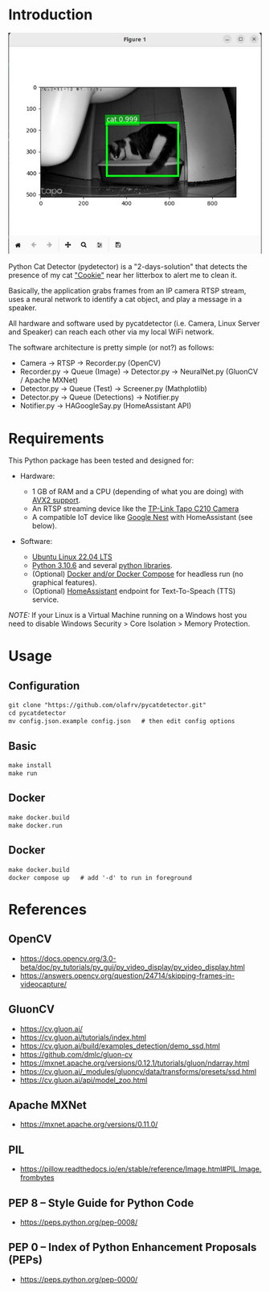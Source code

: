 # Introduction

!["Cookie"](tests/cookie.jpeg) 

Python Cat Detector (pydetector) is a "2-days-solution" that detects the presence of my cat ["Cookie"](tests/cookie.jpeg) near her litterbox to alert me to clean it.

Basically, the application grabs frames from an IP camera RTSP stream, uses a neural network to identify a cat object, and play a message in a speaker.

All hardware and software used by pycatdetector (i.e. Camera, Linux Server and Speaker) can reach each other via my local WiFi network.

The software architecture is pretty simple (or not?) as follows:

* Camera -> RTSP -> Recorder.py (OpenCV)
* Recorder.py -> Queue (Image) -> Detector.py -> NeuralNet.py (GluonCV / Apache MXNet)
* Detector.py -> Queue (Test) -> Screener.py (Mathplotlib)
* Detector.py -> Queue (Detections) -> Notifier.py
* Notifier.py -> HAGoogleSay.py (HomeAssistant API)
# Requirements

This Python package has been tested and designed for:

* Hardware:
  * 1 GB of RAM and a CPU (depending of what you are doing) with [AVX2 support](https://en.wikipedia.org/wiki/Advanced_Vector_Extensions).
  * An RTSP streaming device like the [TP-Link Tapo C210 Camera](https://www.tp-link.com/en/home-networking/cloud-camera/tapo-c210/) 
  * A compatible IoT device like [Google Nest](https://store.google.com/product/google_nest_mini?hl=de) with HomeAssistant (see below).

* Software:
  * [Ubuntu Linux 22.04 LTS](https://releases.ubuntu.com/)
  * [Python 3.10.6](https://docs.python.org/3/) and several [python libraries](https://github.com/olafrv/pycatdetector/blob/master/requirements.txt).
  * (Optional) [Docker and/or Docker Compose](https://docs.docker.com/) for headless run (no graphical features).
  * (Optional) [HomeAssistant](https://www.home-assistant.io/) endpoint for Text-To-Speach (TTS) service.

*NOTE:* If your Linux is a Virtual Machine running on a Windows host you need to disable Windows Security > Core Isolation > Memory Protection.


# Usage

## Configuration
```shell
git clone "https://github.com/olafrv/pycatdetector.git"
cd pycatdetector
mv config.json.example config.json   # then edit config options
```
## Basic
```shell
make install
make run
```

## Docker

```shell
make docker.build
make docker.run
```
## Docker
```
make docker.build
docker compose up   # add '-d' to run in foreground
```

# References
## OpenCV
* https://docs.opencv.org/3.0-beta/doc/py_tutorials/py_gui/py_video_display/py_video_display.html
* https://answers.opencv.org/question/24714/skipping-frames-in-videocapture/

## GluonCV
* https://cv.gluon.ai/
* https://cv.gluon.ai/tutorials/index.html
* https://cv.gluon.ai/build/examples_detection/demo_ssd.html
* https://github.com/dmlc/gluon-cv
* https://mxnet.apache.org/versions/0.12.1/tutorials/gluon/ndarray.html
* https://cv.gluon.ai/_modules/gluoncv/data/transforms/presets/ssd.html
* https://cv.gluon.ai/api/model_zoo.html

## Apache MXNet
* https://mxnet.apache.org/versions/0.11.0/
## PIL
* https://pillow.readthedocs.io/en/stable/reference/Image.html#PIL.Image.frombytes

## PEP 8 – Style Guide for Python Code
* https://peps.python.org/pep-0008/
## PEP 0 – Index of Python Enhancement Proposals (PEPs)
* https://peps.python.org/pep-0000/